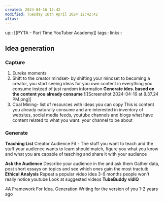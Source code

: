 ```yaml
---
created: 2024-04-16 12:42 
modified: Tuesday 16th April 2024 12:42:42
alias: 
---
```

up::  [[PYTA - Part Time YouTuber Academy]]
tags:: 
links::
## Idea generation

### Capture
1. Eureka moments
2. Shift to the creator mindset- by shifting your mindset to becoming a creator, you start seeing ideas for you own content in everything you consume instead of just random information
	 **Generate ides. based on the content you already consume**
	![[Screenshot 2024-04-16 at 8.37.24 PM.png]]
3. Coal Mining- list of resources with ideas you can copy
		This is content you already naturally consume and are interested in
		inventory of websites, social media feeds, youtube channels and blogs what have content related to what you want. your channel to be about

### Generate
**Teaching List**
Creator Audience Fit
	- The stuff you want to teach and the stuff your audience wants to learn should match, figure you what you know and what you are capable of teaching and share it with your audience

**Ask the Audience**
Describe your audience in the and ask them
	Gather data, post short essays on topics and see which ones gain the most tractuib
**Ethical Analysis**
Repeat a popular video idea 3-6 months people won't really notice
youtube 
Look at suggested videos
**TubeBuddy**
**vidIQ**


4A Framework For Idea. Generation
Writing for the version of you 1-2 years ago
